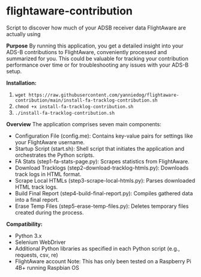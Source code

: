 # flightaware-contribution
Script to discover how much of your ADSB receiver data FlightAware are actually using

**Purpose**
By running this application, you get a detailed insight into your ADS-B contributions to FlightAware, conveniently processed and summarized for you. 
This could be valuable for tracking your contribution performance over time or for troubleshooting any issues with your ADS-B setup.

**Installation:**

1) ```wget https://raw.githubusercontent.com/yanniedog/flightaware-contribution/main/install-fa-tracklog-contribution.sh```
2) ```chmod +x install-fa-tracklog-contribution.sh```
3) ```./install-fa-tracklog-contribution.sh```


**Overview**
The application comprises seven main components:

- Configuration File (config.me): Contains key-value pairs for settings like your FlightAware username.
- Startup Script (start.sh): Shell script that initiates the application and orchestrates the Python scripts.
- FA Stats (step1-fa-stats-page.py): Scrapes statistics from FlightAware.
- Download Tracklogs (step2-download-tracklog-htmls.py): Downloads track logs in HTML format.
- Scrape Local HTMLs (step3-scrape-local-htmls.py): Parses downloaded HTML track logs.
- Build Final Report (step4-build-final-report.py): Compiles gathered data into a final report.
- Erase Temp Files (step5-erase-temp-files.py): Deletes temporary files created during the process.

**Compatibility:**
- Python 3.x
- Selenium WebDriver
- Additional Python libraries as specified in each Python script (e.g., requests, csv, re)
- FlightAware account
Note: This has only been tested on a Raspberry Pi 4B+ running Raspbian OS
